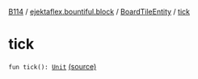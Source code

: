 [B114](../../index.md) / [ejektaflex.bountiful.block](../index.md) / [BoardTileEntity](index.md) / [tick](./tick.md)

# tick

`fun tick(): `[`Unit`](https://kotlinlang.org/api/latest/jvm/stdlib/kotlin/-unit/index.html) [(source)](https://github.com/ejektaflex/Bountiful/tree/develop/src/main/kotlin/ejektaflex/bountiful/block/BoardTileEntity.kt#L130)